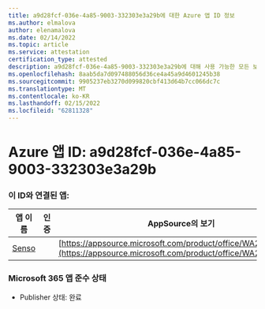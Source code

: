```yaml
---
title: a9d28fcf-036e-4a85-9003-332303e3a29b에 대한 Azure 앱 ID 정보
ms.author: elmalova
author: elenamalova
ms.date: 02/14/2022
ms.topic: article
ms.service: attestation
certification_type: attested
description: a9d28fcf-036e-4a85-9003-332303e3a29b에 대해 사용 가능한 모든 보안 및 규정 준수 정보입니다.
ms.openlocfilehash: 8aab5da7d097488056d36ce4a45a9d4601245b38
ms.sourcegitcommit: 9905237eb3270d099820cbf413d64b7cc066dc7c
ms.translationtype: MT
ms.contentlocale: ko-KR
ms.lasthandoff: 02/15/2022
ms.locfileid: "62811328"
---
```

# <a name="azure-app-id-a9d28fcf-036e-4a85-9003-332303e3a29b"></a>Azure 앱 ID: a9d28fcf-036e-4a85-9003-332303e3a29b


### <a name="apps-associated-with-this-id"></a>이 ID와 연결된 앱:
| **앱 이름** | **인증** | **AppSource의 보기** |
|--------------|---------------|-----------------------|
| [Senso](https://docs.microsoft.com/microsoft-365-app-certification/forward/WA200002571) |  | [https://appsource.microsoft.com/product/office/WA200002571](https://appsource.microsoft.com/product/office/WA200002571) |

### <a name="microsoft-365-app-compliance-status"></a>Microsoft 365 앱 준수 상태
- Publisher 상태: 완료
